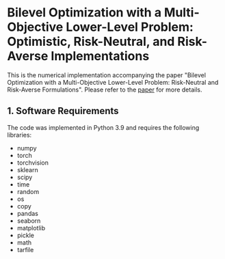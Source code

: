 # Bilevel Optimization with a Multi-Objective Lower-Level Problem: Optimistic, Risk-Neutral, and Risk-Averse Implementations

This is the numerical implementation accompanying the paper "Bilevel Optimization with a Multi-Objective Lower-Level Problem: Risk-Neutral and Risk-Averse Formulations". Please refer to the [paper](https://arxiv.org/abs/2302.05540) for more details.

## 1. Software Requirements

The code was implemented in Python 3.9 and requires the following libraries:

+ numpy
+ torch
+ torchvision
+ sklearn
+ scipy
+ time
+ random
+ os
+ copy
+ pandas
+ seaborn
+ matplotlib
+ pickle
+ math
+ tarfile





